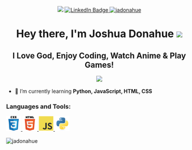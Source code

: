 <div id="header" align="center">
<div id="badges">
    <img src="https://media.giphy.com/media/tuCFp8rod0x3O/giphy.gif" width="100"/>
    <a href="https://www.linkedin.com/in/joshua-donahue-221729139/">
        <img src="https://img.shields.io/badge/LinkedIn-blue?style=for-the-badge&logo=linkedin&logoColor=white" alt="LinkedIn Badge"/>
        <img src="https://komarev.com/ghpvc/?username=jadonahue&label=Profile%20views&color=0e75b6&style=flat" alt="jadonahue" />
    </a>
</div>
</div>


<h1 align="center">
Hey there, I'm Joshua Donahue
<img src="https://media.giphy.com/media/hvRJCLFzcasrR4ia7z/giphy.gif" width="30px"/>
</h1>
<h2 align="center">I Love God, Enjoy Coding, Watch Anime & Play Games!</h2>

<div align="center">
    <img src="https://media.giphy.com/media/L8K62iTDkzGX6/giphy.gif" width="300"/>
</div>

- 🌱 I’m currently learning **Python, JavaScript, HTML, CSS**

<p align="left">
</p>

<h3 align="left">Languages and Tools:</h3>
<p align="left"> <a href="https://www.w3schools.com/css/" target="_blank" rel="noreferrer"> <img src="https://raw.githubusercontent.com/devicons/devicon/master/icons/css3/css3-original-wordmark.svg" alt="css3" width="40" height="40"/> </a> <a href="https://www.w3.org/html/" target="_blank" rel="noreferrer"> <img src="https://raw.githubusercontent.com/devicons/devicon/master/icons/html5/html5-original-wordmark.svg" alt="html5" width="40" height="40"/> </a> <a href="https://developer.mozilla.org/en-US/docs/Web/JavaScript" target="_blank" rel="noreferrer"> <img src="https://raw.githubusercontent.com/devicons/devicon/master/icons/javascript/javascript-original.svg" alt="javascript" width="40" height="40"/> </a> <a href="https://www.python.org" target="_blank" rel="noreferrer"> <img src="https://raw.githubusercontent.com/devicons/devicon/master/icons/python/python-original.svg" alt="python" width="40" height="40"/> </a> </p>

<p><img align="center" src="https://github-readme-streak-stats.herokuapp.com/?user=jadonahue&theme=dark" alt="jadonahue" /></p>
